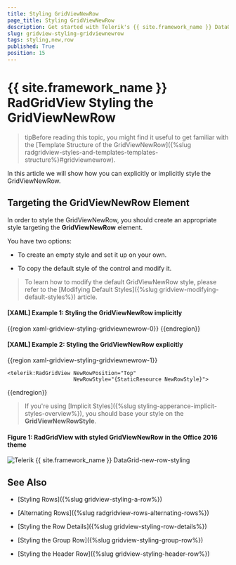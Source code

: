 ```yaml
---
title: Styling GridViewNewRow
page_title: Styling GridViewNewRow
description: Get started with Telerik's {{ site.framework_name }} DataGrid and learn how to you can explicitly or implicitly style the GridViewNewRow.
slug: gridview-styling-gridviewnewrow
tags: styling,new,row
published: True
position: 15
---
```


# {{ site.framework_name }} RadGridView Styling the GridViewNewRow

>tipBefore reading this topic, you might find it useful to get familiar with the [Template Structure of the GridViewNewRow]({%slug radgridview-styles-and-templates-templates-structure%}#gridviewnewrow).

In this article we will show how you can explicitly or implicitly style the GridViewNewRow.

## Targeting the GridViewNewRow Element

In order to style the GridViewNewRow, you should create an appropriate style targeting the __GridViewNewRow__ element.

You have two options:

* To create an empty style and set it up on your own.

* To copy the default style of the control and modify it.

>To learn how to modify the default GridViewNewRow style, please refer to the [Modifying Default Styles]({%slug gridview-modifying-default-styles%}) article.

#### __[XAML] Example 1: Styling the GridViewNewRow implicitly__

{{region xaml-gridview-styling-gridviewnewrow-0}}
	<Style TargetType="telerik:GridViewNewRow">
        <Setter Property="Background" Value="Red" />
    </Style>
{{endregion}}

#### __[XAML] Example 2: Styling the GridViewNewRow explicitly__

{{region xaml-gridview-styling-gridviewnewrow-1}}
    <Style x:Key="NewRowStyle" TargetType="telerik:GridViewNewRow">
        <Setter Property="Background" Value="Red" />
    </Style>

    <telerik:RadGridView NewRowPosition="Top"
                         NewRowStyle="{StaticResource NewRowStyle}">
{{endregion}}

>If you're using [Implicit Styles]({%slug styling-apperance-implicit-styles-overview%}), you should base your style on the __GridViewNewRowStyle__.

#### __Figure 1: RadGridView with styled GridViewNewRow in the Office 2016 theme__

![Telerik {{ site.framework_name }} DataGrid-new-row-styling](images/gridview-newrow-styling.png)

## See Also

 * [Styling Rows]({%slug gridview-styling-a-row%})

 * [Alternating Rows]({%slug radgridview-rows-alternating-rows%})

 * [Styling the Row Details]({%slug gridview-styling-row-details%})

 * [Styling the Group Row]({%slug gridview-styling-group-row%})

 * [Styling the Header Row]({%slug gridview-styling-header-row%})
